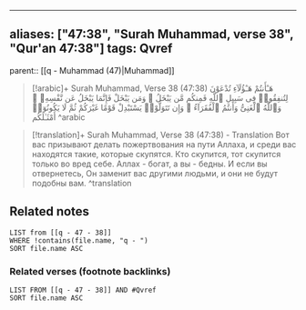 
---
aliases: ["47:38", "Surah Muhammad, verse 38", "Qur'an 47:38"]
tags: Qvref
---

parent:: [[q - Muhammad (47)|Muhammad]]

> [!arabic]+ Surah Muhammad, Verse 38 (47:38)
> <span class="quran-arabic">هَـٰٓأَنتُمْ هَـٰٓؤُلَآءِ تُدْعَوْنَ لِتُنفِقُوا۟ فِى سَبِيلِ ٱللَّهِ فَمِنكُم مَّن يَبْخَلُ ۖ وَمَن يَبْخَلْ فَإِنَّمَا يَبْخَلُ عَن نَّفْسِهِۦ ۚ وَٱللَّهُ ٱلْغَنِىُّ وَأَنتُمُ ٱلْفُقَرَآءُ ۚ وَإِن تَتَوَلَّوْا۟ يَسْتَبْدِلْ قَوْمًا غَيْرَكُمْ ثُمَّ لَا يَكُونُوٓا۟ أَمْثَـٰلَكُم</span>
^arabic

> [!translation]+ Surah Muhammad, Verse 38 (47:38) - Translation
> Вот вас призывают делать пожертвования на пути Аллаха, и среди вас находятся такие, которые скупятся. Кто скупится, тот скупится только во вред себе. Аллах - богат, а вы - бедны. И если вы отвернетесь, Он заменит вас другими людьми, и они не будут подобны вам.
^translation



## Related notes
```dataview
LIST from [[q - 47 - 38]]
WHERE !contains(file.name, "q - ")
SORT file.name ASC
```

### Related verses (footnote backlinks)
```dataview
LIST FROM [[q - 47 - 38]] AND #Qvref
SORT file.name ASC
```

